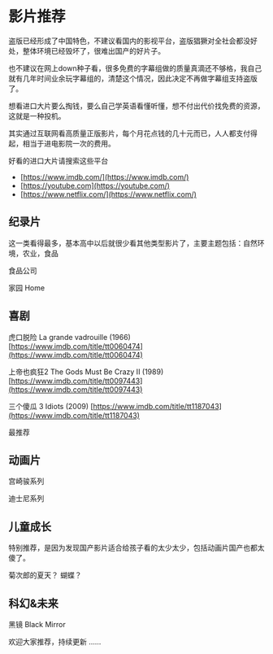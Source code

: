 # 影片推荐

盗版已经形成了中国特色，不建议看国内的影视平台，盗版猖獗对全社会都没好处，整体环境已经毁坏了，很难出国产的好片子。

也不建议在网上down种子看，很多免费的字幕组做的质量真滴还不够格，我自己就有几年时间业余玩字幕组的，清楚这个情况，因此决定不再做字幕组支持盗版了。

想看进口大片要么掏钱，要么自己学英语看懂听懂，想不付出代价找免费的资源，这就是一种投机。

其实通过互联网看高质量正版影片，每个月花点钱的几十元而已，人人都支付得起，相当于进电影院一次的费用。

好看的进口大片请搜索这些平台

* [https://www.imdb.com/](https://www.imdb.com/)
* [https://youtube.com](https://youtube.com/)
* [https://www.netflix.com/](https://www.netflix.com/)

## 纪录片

这一类看得最多，基本高中以后就很少看其他类型影片了，主要主题包括：自然环境，农业，食品

食品公司

家园 Home  


## 喜剧

虎口脱险 La grande vadrouille \(1966\) [https://www.imdb.com/title/tt0060474](https://www.imdb.com/title/tt0060474)

上帝也疯狂2 The Gods Must Be Crazy II \(1989\) [https://www.imdb.com/title/tt0097443](https://www.imdb.com/title/tt0097443)

三个傻瓜 3 Idiots \(2009\) [https://www.imdb.com/title/tt1187043](https://www.imdb.com/title/tt1187043)

最推荐  


## 动画片

宫崎骏系列

迪士尼系列  


## 儿童成长

特别推荐，是因为发现国产影片适合给孩子看的太少太少，包括动画片国产也都太傻了。

菊次郎的夏天？ 蝴蝶？  


## 科幻&未来

黑镜 Black Mirror  


欢迎大家推荐，持续更新 ……

